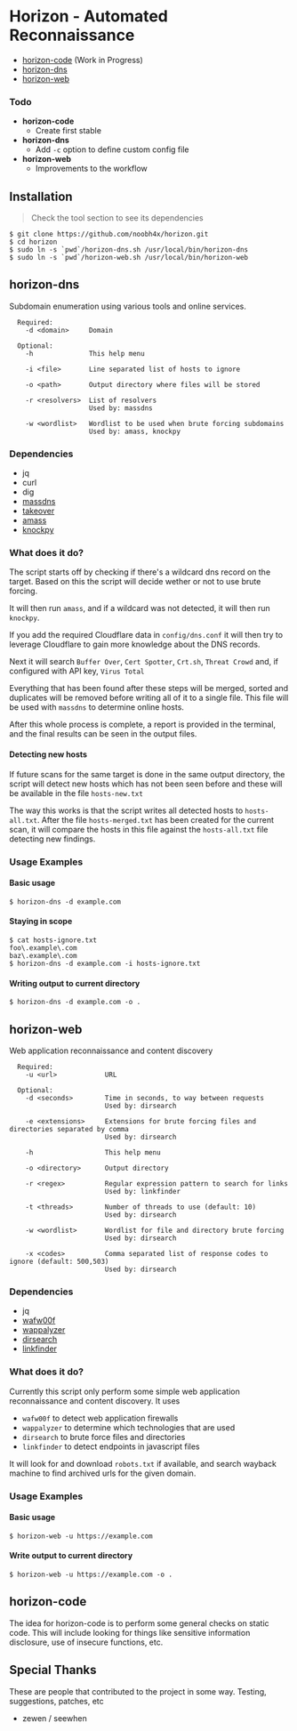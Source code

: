# Horizon - Automated Reconnaissance

* [horizon-code](#horizon-code) (Work in Progress)
* [horizon-dns](#horizon-dns)
* [horizon-web](#horizon-web)

### Todo

* **horizon-code**
  * Create first stable
* **horizon-dns**
  * Add `-c` option to define custom config file
* **horizon-web**
  * Improvements to the workflow

## Installation

> Check the tool section to see its dependencies

```
$ git clone https://github.com/noobh4x/horizon.git
$ cd horizon
$ sudo ln -s `pwd`/horizon-dns.sh /usr/local/bin/horizon-dns
$ sudo ln -s `pwd`/horizon-web.sh /usr/local/bin/horizon-web
```

## horizon-dns

Subdomain enumeration using various tools and online services.

```
  Required:
    -d <domain>     Domain

  Optional:
    -h              This help menu

    -i <file>       Line separated list of hosts to ignore

    -o <path>       Output directory where files will be stored

    -r <resolvers>  List of resolvers
                    Used by: massdns

    -w <wordlist>   Wordlist to be used when brute forcing subdomains
                    Used by: amass, knockpy
```

### Dependencies

* jq
* curl
* dig
* [massdns](https://github.com/blechschmidt/massdns)
* [takeover](https://github.com/m4ll0k/takeover)
* [amass](https://github.com/caffix/amass)
* [knockpy](https://github.com/guelfoweb/knock)

### What does it do?

The script starts off by checking if there's a wildcard dns record on the target.
Based on this the script will decide wether or not to use brute forcing.

It will then run `amass`, and if a wildcard was not detected, it will then run
`knockpy`.

If you add the required Cloudflare data in `config/dns.conf` it will then try to
leverage Cloudflare to gain more knowledge about the DNS records.

Next it will search `Buffer Over`, `Cert Spotter`, `Crt.sh`, `Threat Crowd` and,
if configured with API key, `Virus Total`

Everything that has been found after these steps will be merged, sorted and
duplicates will be removed before writing all of it to a single file. This file
will be used with `massdns` to determine online hosts.

After this whole process is complete, a report is provided in the terminal, and
the final results can be seen in the output files.

#### Detecting new hosts

If future scans for the same target is done in the same output directory, the
script will detect new hosts which has not been seen before and these will be
available in the file `hosts-new.txt`

The way this works is that the script writes all detected hosts to
`hosts-all.txt`. After the file `hosts-merged.txt` has been created for the
current scan, it will compare the hosts in this file against the `hosts-all.txt`
file detecting new findings.

### Usage Examples

#### Basic usage

```
$ horizon-dns -d example.com
```

#### Staying in scope

```
$ cat hosts-ignore.txt
foo\.example\.com
baz\.example\.com
$ horizon-dns -d example.com -i hosts-ignore.txt
```

#### Writing output to current directory

```
$ horizon-dns -d example.com -o .
```

## horizon-web

Web application reconnaissance and content discovery

```
  Required:
    -u <url>            URL

  Optional:
    -d <seconds>        Time in seconds, to way between requests
                        Used by: dirsearch

    -e <extensions>     Extensions for brute forcing files and directories separated by comma
                        Used by: dirsearch

    -h                  This help menu

    -o <directory>      Output directory

    -r <regex>          Regular expression pattern to search for links
                        Used by: linkfinder

    -t <threads>        Number of threads to use (default: 10)
                        Used by: dirsearch

    -w <wordlist>       Wordlist for file and directory brute forcing
                        Used by: dirsearch

    -x <codes>          Comma separated list of response codes to ignore (default: 500,503)
                        Used by: dirsearch
```

### Dependencies

* jq
* [wafw00f](https://github.com/EnableSecurity/wafw00f)
* [wappalyzer](https://www.npmjs.com/package/wappalyzer)
* [dirsearch](https://github.com/maurosoria/dirsearch)
* [linkfinder](https://github.com/GerbenJavado/LinkFinder)

### What does it do?

Currently this script only perform some simple web application reconnaissance
and content discovery. It uses

* `wafw00f` to detect web application firewalls
* `wappalyzer` to determine which technologies that are used
* `dirsearch` to brute force files and directories
* `linkfinder` to detect endpoints in javascript files

It will look for and download `robots.txt` if available, and search wayback
machine to find archived urls for the given domain.

### Usage Examples

#### Basic usage

```
$ horizon-web -u https://example.com
```

#### Write output to current directory

```
$ horizon-web -u https://example.com -o .
```

## horizon-code

The idea for horizon-code is to perform some general checks on static code. This will include looking for things like sensitive information disclosure, use of insecure functions, etc.

## Special Thanks

These are people that contributed to the project in some way. Testing, suggestions,
patches, etc

* zewen / seewhen

